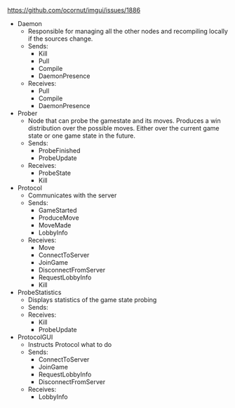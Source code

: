 https://github.com/ocornut/imgui/issues/1886


- Daemon
    - Responsible for managing all the other nodes and recompiling locally if
      the sources change.
    - Sends:
        - Kill
        - Pull
        - Compile
        - DaemonPresence
    - Receives:
        - Pull
        - Compile
        - DaemonPresence
- Prober
    - Node that can probe the gamestate and its moves. Produces a win
      distribution over the possible moves. Either over the current game state or
      one game state in the future.
    - Sends:
        - ProbeFinished
        - ProbeUpdate
    - Receives:
        - ProbeState
        - Kill
- Protocol
    - Communicates with the server
    - Sends:
        - GameStarted
        - ProduceMove
        - MoveMade
        - LobbyInfo
    - Receives:
        - Move
        - ConnectToServer
        - JoinGame
        - DisconnectFromServer
        - RequestLobbyInfo
        - Kill
- ProbeStatistics
    - Displays statistics of the game state probing
    - Sends:
    - Receives:
        - Kill
        - ProbeUpdate
- ProtocolGUI
    - Instructs Protocol what to do
    - Sends:
        - ConnectToServer
        - JoinGame
        - RequestLobbyInfo
        - DisconnectFromServer
    - Receives:
        - LobbyInfo
